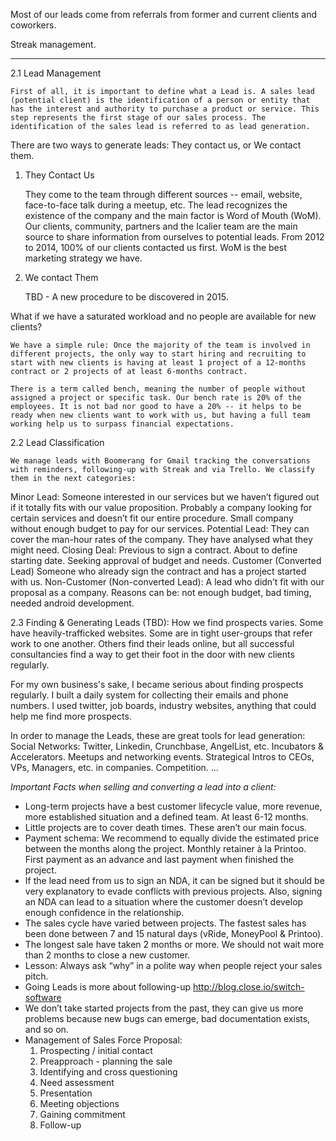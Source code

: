 Most of our leads come from referrals from former and current clients and
coworkers.

Streak management. 

---


2.1 Lead Management

	First of all, it is important to define what a Lead is. A sales lead (potential client) is the identification of a person or entity that has the interest and authority to purchase a product or service. This step represents the first stage of our sales process. The identification of the sales lead is referred to as lead generation.

There are two ways to generate leads:
They contact us, or
We contact them.

1) They Contact Us

	They come to the team through different sources -- email, website, face-to-face talk during a meetup, etc. The lead recognizes the existence of the company and the main factor is Word of Mouth (WoM). Our clients, community, partners and the Icalier team are the main source to share information from ourselves to potential leads. From 2012 to 2014, 100% of our clients contacted us first. WoM is the best marketing strategy we have.

2) We contact Them

	TBD - A new procedure to be discovered in 2015.



What if we have a saturated workload and no people are available for new clients?

	We have a simple rule: Once the majority of the team is involved in different projects, the only way to start hiring and recruiting to start with new clients is having at least 1 project of a 12-months contract or 2 projects of at least 6-months contract.  

	There is a term called bench, meaning the number of people without assigned a project or specific task. Our bench rate is 20% of the employees. It is not bad nor good to have a 20% -- it helps to be ready when new clients want to work with us, but having a full team working help us to surpass financial expectations.






2.2 Lead Classification

	We manage leads with Boomerang for Gmail tracking the conversations with reminders, following-up with Streak and via Trello. We classify them in the next categories:

Minor Lead:
Someone interested in our services but we haven’t figured out if it totally fits with our value proposition.
Probably a company looking for certain services and doesn’t fit our entire procedure.
Small company without enough budget to pay for our services.
Potential Lead:
They can cover the man-hour rates of the company.
They have analysed what they might need.
Closing Deal:
Previous to sign a contract.
About to define starting date.
Seeking approval of budget and needs.
Customer (Converted Lead)
Someone who already sign the contract and has a project started with us.
Non-Customer (Non-converted Lead):
A lead who didn’t fit with our proposal as a company.
Reasons can be: not enough budget, bad timing, needed android development.


2.3 Finding & Generating Leads (TBD):
How we find prospects varies. Some have heavily-trafficked websites. Some are in tight user-groups that refer work to one another. Others find their leads online, but all successful consultancies find a way to get their foot in the door with new clients regularly.

For my own business's sake, I became serious about finding prospects regularly. I built a daily system for collecting their emails and phone numbers. I used twitter, job boards, industry websites, anything that could help me find more prospects.


In order to manage the Leads, these are great tools for lead generation:
Social Networks: Twitter, Linkedin, Crunchbase, AngelList, etc.
Incubators & Accelerators.
Meetups and networking events.
Strategical Intros to CEOs, VPs, Managers, etc. in companies.
Competition.
...


_Important Facts when selling and converting a lead into a client:_

* Long-term projects have a best customer lifecycle value, more revenue, more established situation and a defined team. At least 6-12 months.
* Little projects are to cover death times. These aren’t our main focus.
* Payment schema: We recommend to equally divide the estimated price between the months along the project. Monthly retainer à la Printoo. First payment as an advance and last payment when finished the project.  
* If the lead need from us to sign an NDA, it can be signed but it should be very explanatory to evade conflicts with previous projects. Also, signing an NDA can lead to a situation where the customer doesn’t develop enough confidence in the relationship.
* The sales cycle have varied between projects. The fastest sales has been done between 7 and 15 natural days (vRide, MoneyPool & Printoo).
* The longest sale have taken 2 months or more. We should not wait more than 2 months to close a new customer.
* Lesson: Always ask “why” in a polite way when people reject your sales pitch.
* Going Leads is more about following-up http://blog.close.io/switch-software
* We don’t take started projects from the past, they can give us more problems because new bugs can emerge, bad documentation exists, and so on.
* Management of Sales Force Proposal:
  1. Prospecting / initial contact
  2. Preapproach - planning the sale
  3. Identifying and cross questioning
  4. Need assessment
  5. Presentation
  6. Meeting objections
  7. Gaining commitment
  8. Follow-up
